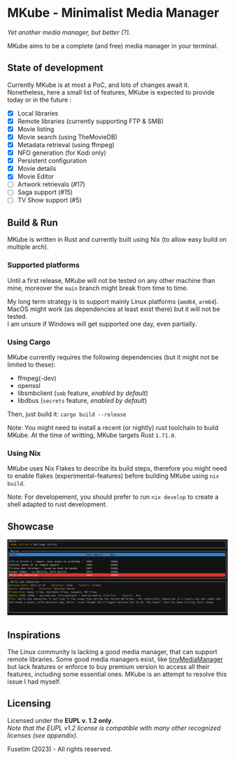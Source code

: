 # MKube - Minimalist Media Manager

*Yet another media manager, but better (?).*

MKube aims to be a complete (and free) media manager in your terminal. 

## State of development

Currently MKube is at most a PoC, and lots of changes await it. 
Nonetheless, here a small list of features, MKube is expected to provide
today or in the future :

- [x] Local libraries
- [x] Remote libraries (currently supporting FTP & SMB)
- [x] Movie listing
- [x] Movie search (using TheMovieDB)
- [x] Metadata retrieval (using ffmpeg)
- [x] NFO generation (for Kodi only)
- [x] Persistent configuration
- [x] Movie details 
- [x] Movie Editor
- [ ] Artwork retrievals (#17)
- [ ] Saga support (#15)
- [ ] TV Show support (#5)

## Build & Run

MKube is written in Rust and currently built using Nix (to allow easy build on 
multiple arch).

### Supported platforms

Until a first release, MKube will not be tested on any other machine than mine,
moreover the `main` branch might break from time to time. 

My long term strategy is to support mainly Linux platforms (`amd64`, `arm64`).  
MacOS might work (as dependencies at least exist there) but it will not be tested.  
I am unsure if Windows will get supported one day, even partially.

### Using Cargo

MKube currently requires the following dependencies (but it might not be limited to these):
- ffmpeg(-dev)
- openssl
- libsmbclient (`smb` feature, *enabled by default*)
- libdbus (`secrets` feature, *enabled by default*)

Then, just build it: `cargo build --release`

Note: You might need to install a recent (or nightly) rust toolchain to build MKube.
At the time of writting, MKube targets Rust `1.71.0`.

### Using Nix

MKube uses Nix Flakes to describe its build steps, therefore you might need to 
enable flakes (experimental-features) before building MKube using 
`nix build`.

Note: For developement, you should prefer to run `nix develop` to create a shell 
adapted to rust development.

## Showcase

![mkube](/docs/mkube_demo_2023-08-10.png)

## Inspirations
The Linux community is lacking a good media manager, that can support remote libraries.
Some good media managers exist, like [tinyMediaManager](https://tinymediamanager.org) but 
lack features or enforce to buy premium version to access all their features, including 
some essential ones. MKube is an attempt to resolve this issue I had myself.

## Licensing

Licensed under the **EUPL v. 1.2 only**.  
*Note that the EUPL v1.2 license is compatible with many other recognized licenses (see appendix).*

Fusetim (2023) - All rights reserved.